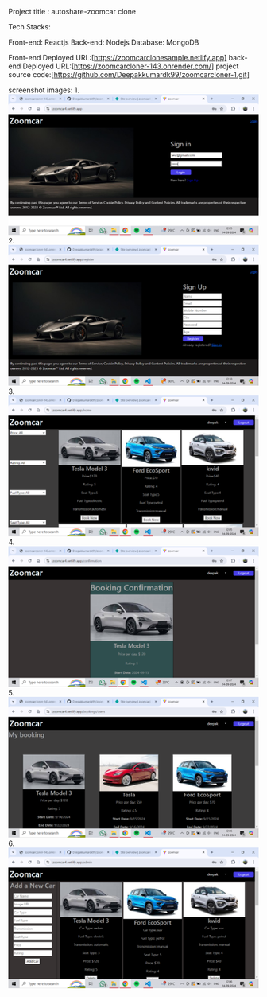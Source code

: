 Project title : autoshare-zoomcar clone

Tech Stacks:

Front-end: Reactjs Back-end: Nodejs Database: MongoDB


Front-end Deployed URL:[https://zoomcarclonesample.netlify.app]
 back-end Deployed URL:[https://zoomcarcloner-143.onrender.com/]
 project source code:[https://github.com/Deepakkumardk99/zoomcarcloner-1.git]

 screenshot images:
 1.![loginpage](<Screenshot (53).png>)
2.![register](<Screenshot (59).png>)
3.![homepage](<Screenshot (54).png>)
4.![confirmation page](<Screenshot (58).png>)
5.![my booking](<Screenshot (56).png>)
6.![admin page](<Screenshot (57).png>)
